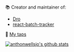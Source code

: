📚 Creator and maintainer of:
- [Dro](https://crates.io/crates/dro)
- [react-batch-tracker](https://www.npmjs.com/package/react-batch-tracker)

🚰 [My taps](https://github.com/anthonwellsjo/homebrew-tap/tree/main/Formula)


[![anthonwellsjo's github stats](https://github-readme-stats.vercel.app/api?username=anthonwellsjo&show_icons=true&title_color=fff&icon_color=79ff97&text_color=9f9f9f&bg_color=151515&include_all_commits=true&count_private=true)](https://github.com/anthonwellsjo)
